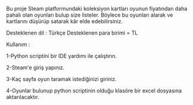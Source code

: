 Bu proje Steam platformundaki koleksiyon kartları oyunun fiyatından daha pahalı olan oyunları bulup size listeler. Böylece bu oyunları alarak ve kartlarını düşürüp satarak kâr elde edebilirsiniz.

Desteklenen dil : Türkçe
Desteklenen para birimi = TL

Kullanım : 

1-Python scriptini bir IDE yardımı ile çalıştırın.

2-Steam'e giriş yapınız. 

3-Kaç sayfa oyun taramak istediğinizi giriniz.

4-Oyunlar bulunup python scriptinin olduğu klasöre bir excel dosyasına aktarılacaktır.
